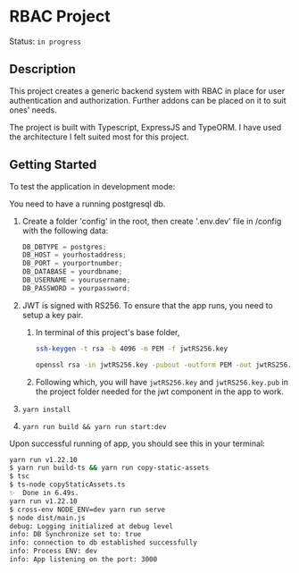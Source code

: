# RBAC Project

Status: `in progress`

## Description

This project creates a generic backend system with RBAC in place for user authentication and authorization. Further addons can be placed on it to suit ones' needs.

The project is built with Typescript, ExpressJS and TypeORM. I have used the architecture I felt suited most for this project.

## Getting Started

To test the application in development mode:

You need to have a running postgresql db.

1. Create a folder 'config' in the root, then create '.env.dev' file in /config with the following data:

   ```js
   DB_DBTYPE = postgres;
   DB_HOST = yourhostaddress;
   DB_PORT = yourportnumber;
   DB_DATABASE = yourdbname;
   DB_USERNAME = yourusername;
   DB_PASSWORD = yourpassword;
   ```

2. JWT is signed with RS256. To ensure that the app runs, you need to setup a key pair.
   1. In terminal of this project's base folder,

      ```bash
      ssh-keygen -t rsa -b 4096 -m PEM -f jwtRS256.key
      ```
      ```bash
      openssl rsa -in jwtRS256.key -pubout -outform PEM -out jwtRS256.key.pub
      ```

   2. Following which, you will have `jwtRS256.key` and `jwtRS256.key.pub` in the project folder needed for the jwt component in the app to work.


3. `yarn install`

4. `yarn run build && yarn run start:dev`

Upon successful running of app, you should see this in your terminal:

```bash
yarn run v1.22.10
$ yarn run build-ts && yarn run copy-static-assets
$ tsc
$ ts-node copyStaticAssets.ts
✨  Done in 6.49s.
yarn run v1.22.10
$ cross-env NODE_ENV=dev yarn run serve
$ node dist/main.js
debug: Logging initialized at debug level
info: DB Synchronize set to: true
info: connection to db established successfully
info: Process ENV: dev
info: App listening on the port: 3000
```
